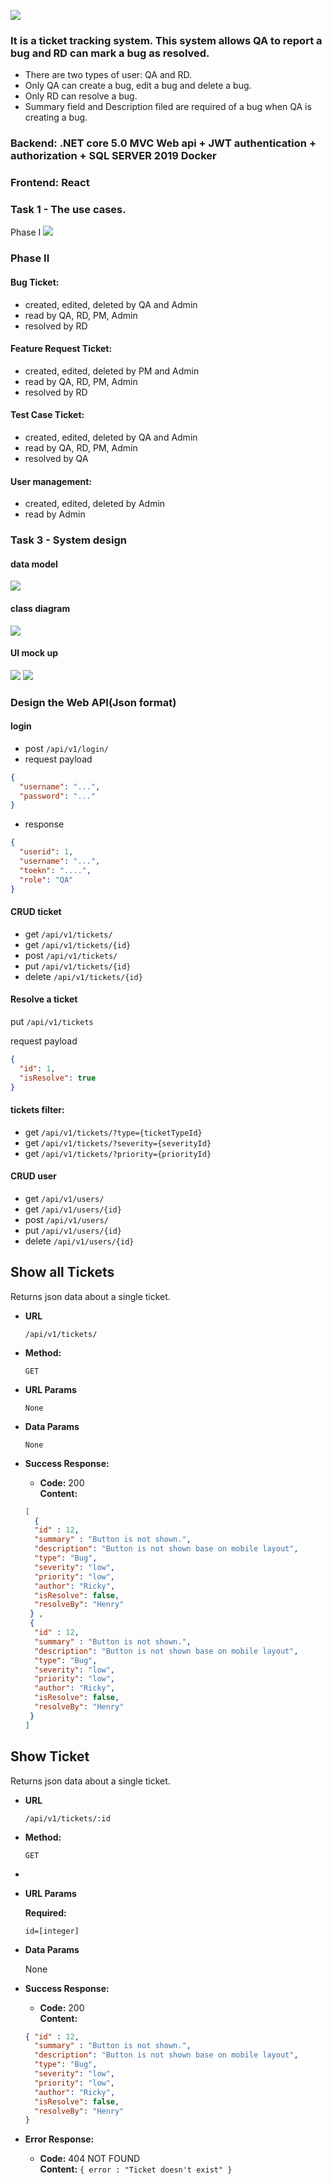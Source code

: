 ![](images/2021-09-24_22-11-19%20.gif)

### It is a ticket tracking system. This system allows QA to report a bug and RD can mark a bug as resolved.
- There are two types of user: QA and RD.
- Only QA can create a bug, edit a bug and delete a bug.
- Only RD can resolve a bug.
- Summary field and Description filed are required of a bug when QA is creating a bug.

### Backend: .NET core 5.0 MVC Web api + JWT authentication + authorization + SQL SERVER 2019 Docker
### Frontend: React

### Task 1 - The use cases.
Phase I
![](images/use_case_phrase_1.jpg)

### Phase II
#### Bug Ticket:
- created, edited, deleted by QA and Admin
- read by QA, RD, PM, Admin
- resolved by RD
#### Feature Request Ticket: 
- created, edited, deleted by PM and Admin
- read by QA, RD, PM, Admin
- resolved by RD
#### Test Case Ticket:
- created, edited, deleted by QA and Admin
- read by QA, RD, PM, Admin
- resolved by QA
#### User management:
- created, edited, deleted by Admin
- read by Admin

### Task 3 - System design
#### data model
![](images/ERD.jpg)

#### class diagram
![](images/class_diagram.jpg)

#### UI mock up
![](images/mockup_01.jpg)
![](images/mockup_02.jpg)

### Design the Web API(Json format)

#### login
- post `/api/v1/login/`
- request payload
```json
{
  "username": "...",
  "password": "..."
}
```
- response
```json
{
  "userid": 1,
  "username": "...",
  "toekn": "....",
  "role": "QA"
}
```
#### CRUD ticket
- get `/api/v1/tickets/`
- get `/api/v1/tickets/{id}`
- post `/api/v1/tickets/`
- put `/api/v1/tickets/{id}`
- delete `/api/v1/tickets/{id}`

#### Resolve a ticket

put `/api/v1/tickets`

request payload
```json
{
  "id": 1,
  "isResolve": true
}
```

#### tickets filter:
- get `/api/v1/tickets/?type={ticketTypeId}`
- get `/api/v1/tickets/?severity={severityId}`
- get `/api/v1/tickets/?priority={priorityId}`

#### CRUD user
- get `/api/v1/users/`
- get `/api/v1/users/{id}`
- post `/api/v1/users/`
- put `/api/v1/users/{id}`
- delete `/api/v1/users/{id}`


**Show all Tickets**
----
Returns json data about a single ticket.

* **URL**

  `/api/v1/tickets/`

* **Method:**

  `GET`

[comment]: <> (* GET | POST | DELETE | PUT)

* **URL Params**

    `None`

[comment]: <> (  **Required:**)

[comment]: <> (  `id=[integer]`)

* **Data Params**

  `None`

[comment]: <> (    ```json)

[comment]: <> (    { "id" : 12, )

[comment]: <> (      "summary" : "Button is not shown.", )

[comment]: <> (      "type": "asd" )

[comment]: <> (    })

[comment]: <> (    ```)

* **Success Response:**

    * **Code:** 200 <br />
      **Content:**
  ```json
  [ 
    {
    "id" : 12, 
    "summary" : "Button is not shown.",
    "description": "Button is not shown base on mobile layout", 
    "type": "Bug",
    "severity": "low",
    "priority": "low",
    "author": "Ricky",
    "isResolve": false,
    "resolveBy": "Henry"
   } ,
   {
    "id" : 12, 
    "summary" : "Button is not shown.",
    "description": "Button is not shown base on mobile layout", 
    "type": "Bug",
    "severity": "low",
    "priority": "low",
    "author": "Ricky",
    "isResolve": false,
    "resolveBy": "Henry"
   }
  ]
  ```

[comment]: <> (* **Error Response:**)

[comment]: <> (    * **Code:** 404 NOT FOUND <br />)

[comment]: <> (      **Content:** `{ error : "Ticket doesn't exist" }`)

[comment]: <> (  OR)

[comment]: <> (    * **Code:** 401 UNAUTHORIZED <br />)

[comment]: <> (      **Content:** `{ error : "You are unauthorized to make this request." }`)



**Show Ticket**
----
Returns json data about a single ticket.

* **URL**

  `/api/v1/tickets/:id`

* **Method:**

  `GET`
* 
[comment]: <> (* GET | POST | DELETE | PUT)

* **URL Params**

   **Required:**

   `id=[integer]`

* **Data Params**

  None

[comment]: <> (    ```json)

[comment]: <> (    { "id" : 12, )

[comment]: <> (      "summary" : "Button is not shown.", )

[comment]: <> (      "type": "asd" )

[comment]: <> (    })

[comment]: <> (    ```)

  * **Success Response:**

      * **Code:** 200 <br />
        **Content:** 
    ```json
    { "id" : 12, 
      "summary" : "Button is not shown.",
      "description": "Button is not shown base on mobile layout", 
      "type": "Bug",
      "severity": "low",
      "priority": "low",
      "author": "Ricky",
      "isResolve": false,
      "resolveBy": "Henry" 
    }
    ```

* **Error Response:**

    * **Code:** 404 NOT FOUND <br />
      **Content:** `{ error : "Ticket doesn't exist" }`

[comment]: <> (  OR)

[comment]: <> (    * **Code:** 401 UNAUTHORIZED <br />)

[comment]: <> (      **Content:** `{ error : "You are unauthorized to make this request." }`)
